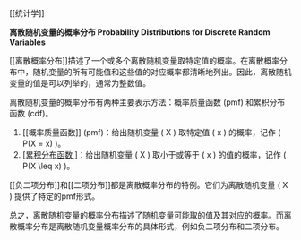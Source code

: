 [[统计学]]

**离散随机变量的概率分布 Probability Distributions for Discrete Random Variables**

[[离散概率分布]]描述了一个或多个离散随机变量取特定值的概率。在离散概率分布中，随机变量的所有可能值和这些值的对应概率都清晰地列出。因此，离散随机变量的值是可以列举的，通常为整数值。

离散随机变量的概率分布有两种主要表示方法：概率质量函数 (pmf) 和累积分布函数 (cdf)。

1. [[概率质量函数]] (pmf)：给出随机变量 \( X \) 取特定值 \( x \) 的概率，记作 \( P(X = x) \)。
2. [[累积分布函数 ]](cdf)：给出随机变量 \( X \) 取小于或等于 \( x \) 的值的概率，记作 \( P(X \leq x) \)。

[[负二项分布]]和[[二项分布]]都是离散概率分布的特例。它们为离散随机变量 \( X \) 提供了特定的pmf形式。

总之，离散随机变量的概率分布描述了随机变量可能取的值及其对应的概率。而离散概率分布是离散随机变量概率分布的具体形式，例如负二项分布和二项分布。



